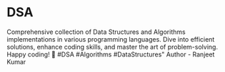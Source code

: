 # DSA
Comprehensive collection of Data Structures and Algorithms implementations in various programming languages. Dive into efficient solutions, enhance coding skills, and master the art of problem-solving. Happy coding! 🚀 #DSA #Algorithms #DataStructures"
Author - Ranjeet Kumar
